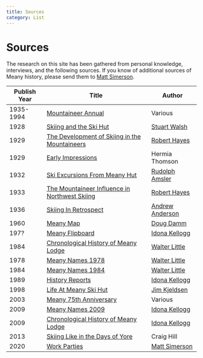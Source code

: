```yaml
---
title: Sources
category: List
---
```

# Sources

The research on this site has been gathered from personal knowledge, interviews, and the following sources. If you know of additional sources of Meany history, please send them to [Matt Simerson](Matt-Simerson).

| Publish Year | Title | Author |
| ------------ | ----- | ------ |
| 1935-1994 | [Mountaineer Annual](Mountaineer-Annual) | Various
| 1928 | [Skiing and the Ski Hut][hut] | [Stuart Walsh](Stuart-Walsh)
| 1929 | [The Development of Skiing in the Mountaineers][dev] | [Robert Hayes][rh]
| 1929 | [Early Impressions](Early-Impressions) | Hermia Thomson
| 1932 | [Ski Excursions From Meany Hut][go] | [Rudolph Amsler](Rudolph-Amsler)
| 1933 | [The Mountaineer Influence in Northwest Skiing][mis] | [Robert Hayes][rh]
| 1936 | [Skiing In Retrospect][sir] | [Andrew Anderson](Andrew-Anderson)
| 1960 | [Meany Map](Meany-Map) | [Doug Damm](Doug-Damm) |
| 197? | [Meany Flipboard](Flipboard) | [Idona Kellogg][ik] |
| 1984 | [Chronological History of Meany Lodge](History-Walt) | [Walter Little][wl]
| 1978 | [Meany Names 1978](Names-Walt-1978) | [Walter Little][wl]
| 1984 | [Meany Names 1984](Names-Walt) | [Walter Little][wl]
| 1989 | [History Reports](History-Reports) | [Idona Kellogg][ik]
| 1998 | [Life At Meany Ski Hut][life] | [Jim Kjeldsen](Jim-Kjeldsen)
| 2003 | [Meany 75th Anniversary](Anniversary#75th) | Various |
| 2009 | [Meany Names 2009](Names-2009) | [Idona Kellogg][ik]
| 2009 | [Chronological History of Meany Lodge](History-Idona) | [Idona Kellogg][ik]
| 2013 | [Skiing Like in the Days of Yore][yore] | Craig Hill
| 2020 | [Work Parties](Work-Parties) | [Matt Simerson](Matt-Simerson)


[dev]: The-Development-of-Skiing-in-the-Mountaineers
[go]: Ski-Excursions-From-Meany-Hut
[hut]: Skiing-and-the-Ski-Hut
[life]: Life-At-Meany-Ski-Hut
[ik]: Idona-Kellogg
[mis]: The-Mountaineer-Influence-in-Northwest-Skiing
[rh]: Robert-Hayes
[sir]: Skiing-in-Retrospect
[wl]: Walter-Little
[yore]: https://www.theolympian.com/outdoors/article25316305.html